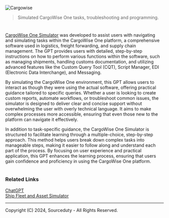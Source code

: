 ![Cargowise](https://github.com/user-attachments/assets/59d33240-8ddf-4558-97c7-5761fd29f48a)

> Simulated CargoWise One tasks, troubleshooting and programming.

#

[CargoWise One Simulator](https://chatgpt.com/g/g-a2kwsu4NF-cargowise-one-simulator) was developed to assist users with navigating and simulating tasks within the CargoWise One platform, a comprehensive software used in logistics, freight forwarding, and supply chain management. The GPT provides users with detailed, step-by-step instructions on how to perform various functions within the software, such as managing shipments, handling customs documentation, and utilizing advanced features like the Custom Query Tool (CQT), Script Manager, EDI (Electronic Data Interchange), and Messaging.

By simulating the CargoWise One environment, this GPT allows users to interact as though they were using the actual software, offering practical guidance tailored to specific queries. Whether a user is looking to create custom reports, automate workflows, or troubleshoot common issues, the simulator is designed to deliver clear and concise support without overwhelming the user with overly technical language. It aims to make complex processes more accessible, ensuring that even those new to the platform can navigate it effectively.

In addition to task-specific guidance, the CargoWise One Simulator is structured to facilitate learning through a multiple-choice, step-by-step approach. This method helps users break down complex tasks into manageable steps, making it easier to follow along and understand each part of the process. By focusing on user experience and practical application, this GPT enhances the learning process, ensuring that users gain confidence and proficiency in using the CargoWise One platform.

#
### Related Links

[ChatGPT](https://github.com/sourceduty/ChatGPT)
<br>
[Ship Fleet and Asset Simulator]()

***
Copyright (C) 2024, Sourceduty - All Rights Reserved.
